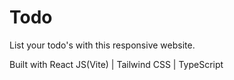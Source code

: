 # Todo
List your todo's with this responsive website.

Built with React JS(Vite) | Tailwind CSS | TypeScript
